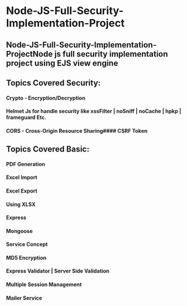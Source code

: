 # Node-JS-Full-Security-Implementation-Project

## Node-JS-Full-Security-Implementation-ProjectNode js full security implementation project using EJS view engine
## Topics Covered Security:
#### Crypto - Encryption/Decryption
#### Helmet Js for handle security like xssFilter | noSniff | noCache | hpkp | frameguard Etc.
#### CORS - Cross-Origin Resource Sharing#### CSRF Token

## Topics Covered Basic:
#### PDF Generation
#### Excel Import
#### Excel Export
#### Using XLSX
#### Express
#### Mongoose
#### Service Concept
#### MD5 Encryption
#### Express Validator | Server Side Validation
#### Multiple Session Management
#### Mailer Service
